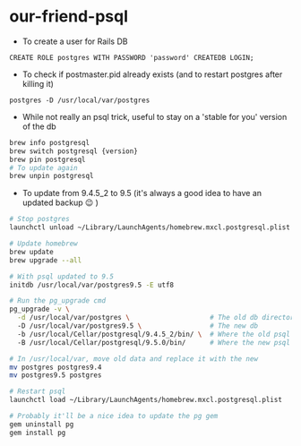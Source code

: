 # our-friend-psql
* To create a user for Rails DB

```
CREATE ROLE postgres WITH PASSWORD 'password' CREATEDB LOGIN;
```

* To check if postmaster.pid already exists (and to restart postgres after killing it)

```
postgres -D /usr/local/var/postgres
```

* While not really an psql trick, useful to stay on a 'stable for you' version of the db
```bash
brew info postgresql
brew switch postgresql {version}
brew pin postgresql
# To update again
brew unpin postgresql
```

* To update from 9.4.5_2 to 9.5 (it's always a good idea to have an updated backup :wink: )
```bash
# Stop postgres
launchctl unload ~/Library/LaunchAgents/homebrew.mxcl.postgresql.plist

# Update homebrew
brew update
brew upgrade --all

# With psql updated to 9.5
initdb /usr/local/var/postgres9.5 -E utf8

# Run the pg_upgrade cmd
pg_upgrade -v \
  -d /usr/local/var/postgres \                    # The old db directory
  -D /usr/local/var/postgres9.5 \                 # The new db
  -b /usr/local/Cellar/postgresql/9.4.5_2/bin/ \  # Where the old psql version is
  -B /usr/local/Cellar/postgresql/9.5.0/bin/      # Where the new psql version is

# In /usr/local/var, move old data and replace it with the new
mv postgres postgres9.4
mv postgres9.5 postgres

# Restart psql
launchctl load ~/Library/LaunchAgents/homebrew.mxcl.postgresql.plist

# Probably it'll be a nice idea to update the pg gem
gem uninstall pg
gem install pg
```
